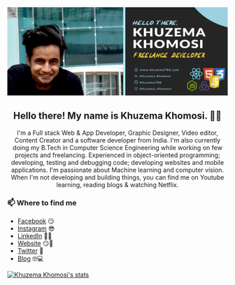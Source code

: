 ## [![Khuzema Khomosi's header](Git_banner.png)](https://khuzema786.com)

<h2 align="center">Hello there! My name is Khuzema Khomosi. 👋🤓</h2>
<p align="center">I'm a Full stack Web & App Developer, Graphic Designer, Video editor, Content Creator and a software developer from India.
I'm also currently doing my B.Tech in Computer Science Engineering while working on few projects and freelancing.
Experienced in object-oriented programming; developing, testing and debugging code; developing websites and mobile applications.
I'm passionate about Machine learning and computer vision.
When I'm not developing and building things, you can find me on Youtube learning, reading blogs & watching Netflix.</p>

### 📫 Where to find me

- [Facebook](https://facebook.com/khuzema894) 😏
- [Instagram](https://instagram.com/khuzema_khomosi) 😎
- [LinkedIn](https://www.linkedin.com/in/khuzema-khomosi-485828140/) 👨💼
- [Website](https://khuzema786.com) 😏🔗
- [Twitter](https://twitter.com/) 🐤
- [Blog](https://khuzema786.com) 🤓💻

[![Khuzema Khomosi's stats](https://github-readme-stats.vercel.app/api?username=khuzema786)](https://github.com/khuzema786/github-readme-stats)
